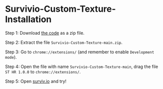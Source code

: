 # Survivio-Custom-Texture-Installation
Step 1: Download [the code](https://github.com/iBLiSSIN/Survivio-Custom-Texture/archive/refs/heads/main.zip) as a zip file.

Step 2: Extract the file `Survivio-Custom-Texture-main.zip`.

Step 3: Go to `chrome://extensions/` (and remember to enable `Development mode`).

Step 4: Open the file with name `Survivio-Custom-Texture-main`, drag the file `ST HR 1.0.0` to `chrome://extensions/`.

Step 5: Open [surviv.io](https://surviv.io/) and try!
